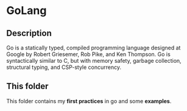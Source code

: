 # GoLang

## Description

Go is a statically typed, compiled programming language designed at Google by Robert Griesemer, Rob Pike, and Ken Thompson. Go is syntactically similar to C, but with memory safety, garbage collection, structural typing, and CSP-style concurrency.

## This folder
This folder contains my **first practices** in go and some **examples**.

